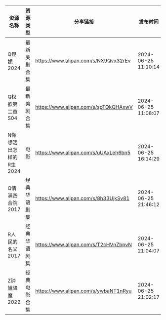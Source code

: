 | 资源名称           | 资源类型   | 分享链接                                 | 发布时间                |
| -------------- | ------ | ------------------------------------ | ------------------- |
| Q昆妮2024        | 最新美剧合集 | https://www.alipan.com/s/NX9Qvx32rEv | 2024-06-25 11:10:14 |
| Q权欲第二章S04      | 最新美剧合集 | https://www.alipan.com/s/spTQkQHAxwV | 2024-06-25 11:08:07 |
| N你想活出怎样的R生2024 | 电影     | https://www.alipan.com/s/uUAxLeh6bn5 | 2024-06-25 16:14:29 |
| Q情满四合院2017     | 经典华语剧集 | https://www.alipan.com/s/8h33UjkSv81 | 2024-06-25 21:46:12 |
| R人民的名义2017     | 经典华语剧集 | https://www.alipan.com/s/T2cHVnZbpvN | 2024-06-25 21:04:07 |
| Z钟馗降魔2022      | 经典电影合集 | https://www.alipan.com/s/ywbaNT1nRyu | 2024-06-25 21:02:17 |
